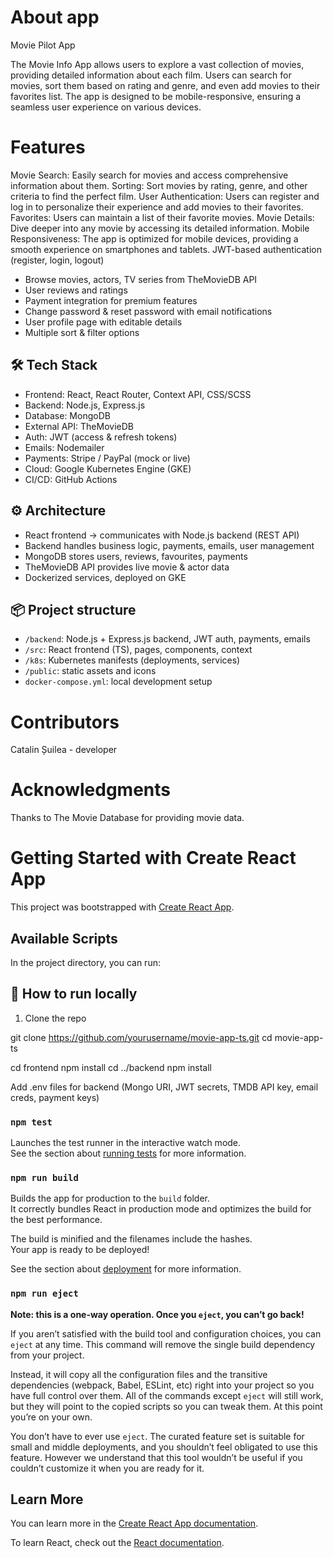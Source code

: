 # About app

Movie Pilot App

The Movie Info App allows users to explore a vast collection of movies, providing detailed information about each film. Users can search for movies, sort them based on rating and genre, and even add movies to their favorites list. The app is designed to be mobile-responsive, ensuring a seamless user experience on various devices.

# Features
Movie Search: Easily search for movies and access comprehensive information about them.
Sorting: Sort movies by rating, genre, and other criteria to find the perfect film.
User Authentication: Users can register and log in to personalize their experience and add movies to their favorites.
Favorites: Users can maintain a list of their favorite movies.
Movie Details: Dive deeper into any movie by accessing its detailed information.
Mobile Responsiveness: The app is optimized for mobile devices, providing a smooth experience on smartphones and tablets.
JWT-based authentication (register, login, logout)
- Browse movies, actors, TV series from TheMovieDB API
- User reviews and ratings
- Payment integration for premium features
- Change password & reset password with email notifications
- User profile page with editable details
- Multiple sort & filter options
  
 ## 🛠 **Tech Stack**
- Frontend: React, React Router, Context API, CSS/SCSS
- Backend: Node.js, Express.js
- Database: MongoDB
- External API: TheMovieDB
- Auth: JWT (access & refresh tokens)
- Emails: Nodemailer
- Payments: Stripe / PayPal (mock or live)
- Cloud: Google Kubernetes Engine (GKE)
- CI/CD: GitHub Actions

## ⚙ **Architecture**
- React frontend → communicates with Node.js backend (REST API)
- Backend handles business logic, payments, emails, user management
- MongoDB stores users, reviews, favourites, payments
- TheMovieDB API provides live movie & actor data
- Dockerized services, deployed on GKE

## 📦 Project structure
- `/backend`: Node.js + Express.js backend, JWT auth, payments, emails
- `/src`: React frontend (TS), pages, components, context
- `/k8s`: Kubernetes manifests (deployments, services)
- `/public`: static assets and icons
- `docker-compose.yml`: local development setup

# Contributors
Catalin Șuilea - developer

# Acknowledgments

Thanks to The Movie Database for providing movie data.

# Getting Started with Create React App

This project was bootstrapped with [Create React App](https://github.com/facebook/create-react-app).

## Available Scripts

In the project directory, you can run:

## 🧪 **How to run locally**
1. Clone the repo

git clone https://github.com/yourusername/movie-app-ts.git
cd movie-app-ts

cd frontend
npm install
cd ../backend
npm install

Add .env files for backend (Mongo URI, JWT secrets, TMDB API key, email creds, payment keys)

### `npm test`

Launches the test runner in the interactive watch mode.\
See the section about [running tests](https://facebook.github.io/create-react-app/docs/running-tests) for more information.

### `npm run build`

Builds the app for production to the `build` folder.\
It correctly bundles React in production mode and optimizes the build for the best performance.

The build is minified and the filenames include the hashes.\
Your app is ready to be deployed!

See the section about [deployment](https://facebook.github.io/create-react-app/docs/deployment) for more information.

### `npm run eject`

**Note: this is a one-way operation. Once you `eject`, you can’t go back!**

If you aren’t satisfied with the build tool and configuration choices, you can `eject` at any time. This command will remove the single build dependency from your project.

Instead, it will copy all the configuration files and the transitive dependencies (webpack, Babel, ESLint, etc) right into your project so you have full control over them. All of the commands except `eject` will still work, but they will point to the copied scripts so you can tweak them. At this point you’re on your own.

You don’t have to ever use `eject`. The curated feature set is suitable for small and middle deployments, and you shouldn’t feel obligated to use this feature. However we understand that this tool wouldn’t be useful if you couldn’t customize it when you are ready for it.

## Learn More

You can learn more in the [Create React App documentation](https://facebook.github.io/create-react-app/docs/getting-started).

To learn React, check out the [React documentation](https://reactjs.org/).
